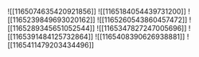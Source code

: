 ![[1165074635420921856]]
![[1165184054439731200]]
![[1165239849693020162]]
![[1165260543860457472]]
![[1165289345651052544]]
![[1165347827247005696]]
![[1165391484125732864]]
![[1165408390626938881]]
![[1165411479203434496]]
